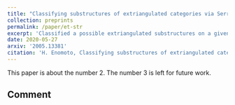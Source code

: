 ```yaml
---
title: "Classifying substructures of extriangulated categories via Serre subcategories"
collection: preprints
permalink: /paper/et-str
excerpt: 'Classified a possible extriangulated substructures on a given extriangulated category using functor category'
date: 2020-05-27
arxiv: '2005.13381'
citation: 'H. Enomoto, Classifying substructures of extriangulated categories via Serre subcategories, arXiv:2005.13381.'
---
```

This paper is about the number 2. The number 3 is left for future work.

## Comment
